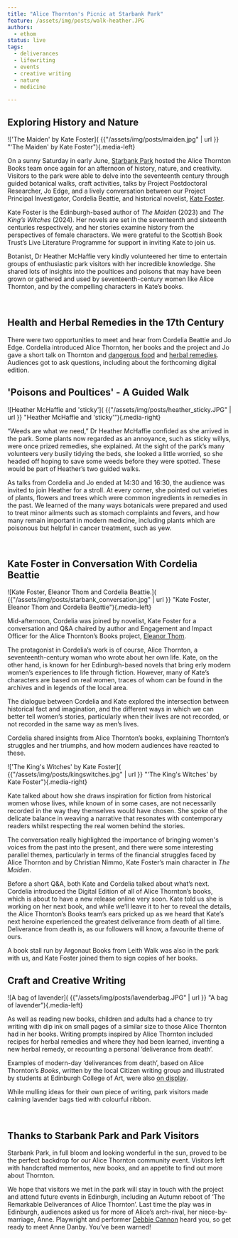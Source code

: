```yaml
---
title: "Alice Thornton's Picnic at Starbank Park"
feature: /assets/img/posts/walk-heather.JPG
authors:
  - ethom
status: live
tags:
  - deliverances
  - lifewriting
  - events
  - creative writing
  - nature
  - medicine
  
---
```


## Exploring History and Nature

!['The Maiden' by Kate Foster]( {{"/assets/img/posts/maiden.jpg" | url }} "'The Maiden' by Kate Foster"){.media-left}

On a sunny Saturday in early June, [Starbank Park](https://friendsofstarbankpark.org/) hosted the Alice Thornton Books team once again for an afternoon of history, nature, and creativity. Visitors to the park were able to delve into the seventeenth century through guided botanical walks, craft activities, talks by Project Postdoctoral Researcher, Jo Edge, and a lively conversation between our Project Principal Investigator, Cordelia Beattie, and historical novelist, [Kate Foster](https://www.panmacmillan.com/authors/kate-foster/43803).

Kate Foster is the Edinburgh-based author of *The Maiden* (2023) and *The King’s Witches* (2024). Her novels are set in the seventeenth and sixteenth centuries respectively, and her stories examine history from the perspectives of female characters. We were grateful to the Scottish Book Trust’s Live Literature Programme for support in inviting Kate to join us.

Botanist, Dr Heather McHaffie very kindly volunteered her time to entertain groups of enthusiastic park visitors with her incredible knowledge. She shared lots of insights into the poultices and poisons that may have been grown or gathered and used by seventeenth-century women like Alice Thornton, and by the compelling characters in Kate’s books. 

<p>&nbsp;</p>

## Health and Herbal Remedies in the 17th Century

There were two opportunities to meet and hear from Cordelia Beattie and Jo Edge. Cordelia introduced Alice Thornton, her books and the project and Jo gave a short talk on Thornton and [dangerous food](https://www.historyworkshop.org.uk/food/forbidden-fruit/) and [herbal remedies](https://thornton.kdl.kcl.ac.uk/posts/tags/medicine/). Audiences got to ask questions, including about the forthcoming digital edition. 

## 'Poisons and Poultices' - A Guided Walk

![Heather McHaffie and 'sticky']( {{"/assets/img/posts/heather_sticky.JPG" | url }} "Heather McHaffie and 'sticky'"){.media-right}

“Weeds are what we need,” Dr Heather McHaffie confided as she arrived in the park. Some plants now regarded as an annoyance, such as sticky willys, were once prized remedies, she explained. At the sight of the park’s many volunteers very busily tidying the beds, she looked a little worried, so she headed off hoping to save some weeds before they were spotted. These would be part of Heather’s two guided walks. 

As talks from Cordelia and Jo ended at 14:30 and 16:30, the audience was invited to join Heather for a stroll. At every corner, she pointed out varieties of plants, flowers and trees which were common ingredients in remedies in the past. We learned of the many ways botanicals were prepared and used to treat minor ailments such as stomach complaints and fevers, and how many remain important in modern medicine, including plants which are poisonous but helpful in cancer treatment, such as yew.

<p>&nbsp;</p>

## Kate Foster in Conversation With Cordelia Beattie

![Kate Foster, Eleanor Thom and Cordelia Beattie.]( {{"/assets/img/posts/starbank_conversation.jpg" | url }} "Kate Foster, Eleanor Thom and Cordelia Beattie"){.media-left}

Mid-afternoon, Cordelia was joined by novelist, Kate Foster for a conversation and Q&A chaired by author and Engagement and Impact Officer for the Alice Thornton’s Books project, [Eleanor Thom](www.eleanorthom.com). 

The protagonist in Cordelia’s work is of course, Alice Thornton, a seventeenth-century woman who wrote about her own life.  Kate, on the other hand, is known for her Edinburgh-based novels that bring erly modern women’s experiences to life through fiction. However, many of Kate’s characters are based on real women, traces of whom can be found in the archives and in legends of the local area.

The dialogue between Cordelia and Kate explored the intersection between historical fact and imagination, and the different ways in which we can better tell women’s stories, particularly when their lives are not recorded, or not recorded in the same way as men’s lives. 

Cordelia shared insights from Alice Thornton’s books, explaining Thornton’s struggles and her triumphs, and how modern audiences have reacted to these.

!['The King's Witches' by Kate Foster]( {{"/assets/img/posts/kingswitches.jpg" | url }} "'The King's Witches' by Kate Foster"){.media-right}

Kate talked about how she draws inspiration for fiction from historical women whose lives, while known of in some cases, are not necessarily recorded in the way they themselves would have chosen. She spoke of the delicate balance in weaving a narrative that resonates with contemporary readers whilst respecting the real women behind the stories. 

The conversation really highlighted the importance of bringing women's voices from the past into the present, and there were some interesting parallel themes, particularly in terms of the financial struggles faced by Alice Thornton and by Christian Nimmo, Kate Foster’s main character in *The Maiden*. 

Before a short Q&A, both Kate and Cordelia talked about what’s next. Cordelia introduced the Digital Edition of all of Alice Thornton’s books, which is about to have a new release online very soon. Kate told us she is working on her next book, and while we’ll leave it to her to reveal the details, the Alice Thornton’s Books team’s ears pricked up as we heard that Kate’s next heroine experienced the greatest deliverance from death of all time. Deliverance from death is, as our followers will know, a favourite theme of ours. 

A book stall run by Argonaut Books from Leith Walk was also in the park with us, and Kate Foster joined them to sign copies of her books. 

## Craft and Creative Writing

![A bag of lavender]( {{"/assets/img/posts/lavenderbag.JPG" | url }} "A bag of lavender"){.media-left}

As well as reading new books, children and adults had a chance to try writing with dip ink on small pages of a similar size to those Alice Thornton had in her books. Writing prompts inspired by Alice Thornton included recipes for herbal remedies and where they had been learned, inventing a new herbal remedy, or recounting a personal ‘deliverance from death’.

Examples of modern-day ‘deliverances from death’, based on Alice Thornton’s *Books*, written by the local Citizen writing group and illustrated by students at Edinburgh College of Art, were also [on display](https://ontheroad.edbookfest.co.uk/blog/citizen-writers-x-edinburgh-college-of-art-deliverances-from-death/). 

While mulling ideas for their own piece of writing, park visitors made calming lavender bags tied with colourful ribbon. 

<p>&nbsp;</p>

## Thanks to Starbank Park and Park Visitors

Starbank Park, in full bloom and looking wonderful in the sun, proved to be the perfect backdrop for our Alice Thornton community event. Visitors left with handcrafted mementos, new books, and an appetite to find out more about Thornton. 

We hope that visitors we met in the park will stay in touch with the project and attend future events in Edinburgh, including an Autumn reboot of ‘The Remarkable Deliverances of Alice Thornton’. Last time the play was in Edinburgh, audiences asked us for more of Alice’s arch-rival, her niece-by-marriage, Anne. Playwright and performer [Debbie Cannon](https://debbiecannon.org/) heard you, so get ready to meet Anne Danby. You’ve been warned!


 